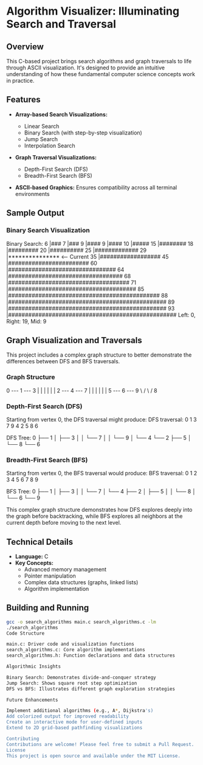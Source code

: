 # Algorithm Visualizer: Illuminating Search and Traversal

## Overview

This C-based project brings search algorithms and graph traversals to life through ASCII visualization. It's designed to provide an intuitive understanding of how these fundamental computer science concepts work in practice.

## Features

- **Array-based Search Visualizations:**
  - Linear Search
  - Binary Search (with step-by-step visualization)
  - Jump Search
  - Interpolation Search

- **Graph Traversal Visualizations:**
  - Depth-First Search (DFS)
  - Breadth-First Search (BFS)

- **ASCII-based Graphics:** Ensures compatibility across all terminal environments

## Sample Output

### Binary Search Visualization
Binary Search:
6 |###
7 |###
9 |####
9 |####
10 |#####
15 |########
18 |#########
20 |##########
25 |#############
29 |*************** <-- Current
35 |##################
45 |########################
60 |################################
64 |##################################
68 |####################################
71 |######################################
85 |#############################################
88 |###############################################
89 |###############################################
93 |##################################################
Left: 0, Right: 19, Mid: 9

## Graph Visualization and Traversals

This project includes a complex graph structure to better demonstrate the differences between DFS and BFS traversals.

### Graph Structure
0 --- 1 --- 3
|     |     |
|     |     |
2 --- 4 --- 7
|     |     |
|     |     |
5 --- 6 --- 9
\   /
\ /
8

### Depth-First Search (DFS)

Starting from vertex 0, the DFS traversal might produce:
DFS traversal: 0 1 3 7 9 4 2 5 8 6

DFS Tree:
0
├── 1
│   ├── 3
│   │   └── 7
│   │       └── 9
│   └── 4
└── 2
├── 5
│   └── 8
└── 6

### Breadth-First Search (BFS)

Starting from vertex 0, the BFS traversal would produce:
BFS traversal: 0 1 2 3 4 5 6 7 8 9

BFS Tree:
0
├── 1
│   ├── 3
│   │   └── 7
│   └── 4
├── 2
│   ├── 5
│   │   └── 8
│   └── 6
└── 9

This complex graph structure demonstrates how DFS explores deeply into the graph before backtracking, while BFS explores all neighbors at the current depth before moving to the next level.

## Technical Details

- **Language:** C
- **Key Concepts:**
  - Advanced memory management
  - Pointer manipulation
  - Complex data structures (graphs, linked lists)
  - Algorithm implementation

## Building and Running

```bash
gcc -o search_algorithms main.c search_algorithms.c -lm
./search_algorithms
Code Structure

main.c: Driver code and visualization functions
search_algorithms.c: Core algorithm implementations
search_algorithms.h: Function declarations and data structures

Algorithmic Insights

Binary Search: Demonstrates divide-and-conquer strategy
Jump Search: Shows square root step optimization
DFS vs BFS: Illustrates different graph exploration strategies

Future Enhancements

Implement additional algorithms (e.g., A*, Dijkstra's)
Add colorized output for improved readability
Create an interactive mode for user-defined inputs
Extend to 2D grid-based pathfinding visualizations

Contributing
Contributions are welcome! Please feel free to submit a Pull Request.
License
This project is open source and available under the MIT License.